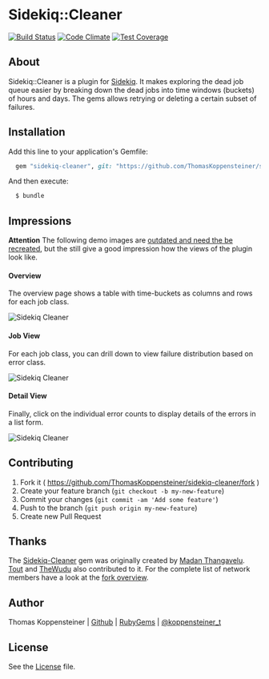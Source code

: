 # Sidekiq::Cleaner

[![Build Status](https://travis-ci.org/ThomasKoppensteiner/sidekiq-cleaner.svg?branch=master)](https://travis-ci.org/ThomasKoppensteiner/sidekiq-cleaner)
[![Code Climate](https://codeclimate.com/github/ThomasKoppensteiner/sidekiq-cleaner.svg)](https://codeclimate.com/github/ThomasKoppensteiner/sidekiq-cleaner)
[![Test Coverage](https://api.codeclimate.com/v1/badges/9d75b8b7d3ff076e1ef1/test_coverage)](https://codeclimate.com/github/ThomasKoppensteiner/sidekiq-cleaner/test_coverage)

## About

Sidekiq::Cleaner is a plugin for [Sidekiq](https://rubygems.org/gems/sidekiq).
It makes exploring the dead job queue easier
by breaking down the dead jobs into time windows (buckets) of hours and days.
The gems allows retrying or deleting a certain subset of failures.

## Installation

Add this line to your application's Gemfile:

````ruby
  gem "sidekiq-cleaner", git: "https://github.com/ThomasKoppensteiner/sidekiq-cleaner"
````

And then execute:
````sh
  $ bundle
````

<!-- Show, when released at rubygems -->
<!--
Or install it yourself as:

    $ gem install sidekiq-cleaner -->

## Impressions

**Attention** The following demo images are
[outdated and need the be recreated](https://github.com/ThomasKoppensteiner/sidekiq-cleaner/issues/2), but the still give a good impression how the views of the plugin look like.

#### Overview

The overview page shows a table with time-buckets as columns and rows for each job class.

![Sidekiq Cleaner](Demo1.png)

#### Job View

For each job class, you can drill down to view failure distribution based on
error class.

![Sidekiq Cleaner](Demo2.png)

#### Detail View
Finally, click on the individual error counts to display details of the
errors in a list form.

![Sidekiq Cleaner](Demo3.png)

## Contributing

1. Fork it ( https://github.com/ThomasKoppensteiner/sidekiq-cleaner/fork )
2. Create your feature branch (`git checkout -b my-new-feature`)
3. Commit your changes (`git commit -am 'Add some feature'`)
4. Push to the branch (`git push origin my-new-feature`)
5. Create new Pull Request

## Thanks

The [Sidekiq-Cleaner](https://github.com/HackingHabits/sidekiq-cleaner) gem was originally created by [Madan Thangavelu](https://github.com/HackingHabits).
[Tout](https://github.com/Tout/sidekiq-cleaner) and [TheWudu](https://github.com/TheWudu/sidekiq-cleaner) also contributed to it.
For the complete list of network members have a look at the [fork overview](https://github.com/ThomasKoppensteiner/sidekiq-cleaner/network/members).

## Author

Thomas Koppensteiner | [Github](https://github.com/ThomasKoppensteiner) | [RubyGems](https://rubygems.org/profiles/thomaskoppensteiner) | [@koppensteiner_t](https://twitter.com/koppensteiner_t)

## License

See the [License](https://github.com/ThomasKoppensteiner/sidekiq-cleaner/blob/master/LICENSE.txt) file.
